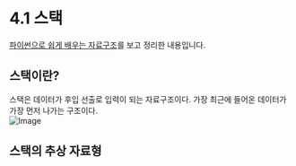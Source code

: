# 4.1 스택
[파이썬으로 쉽게 배우는 자료구조](https://www.booksr.co.kr/product/%ED%8C%8C%EC%9D%B4%EC%8D%AC%EC%9C%BC%EB%A1%9C-%EC%89%BD%EA%B2%8C-%EB%B0%B0%EC%9A%B0%EB%8A%94-%EC%9E%90%EB%A3%8C%EA%B5%AC%EC%A1%B0/)를 보고 정리한 내용입니다.

## 스택이란?
스택은 데이터가 후입 선출로 입력이 되는 자료구조이다. 가장 최근에 들어온 데이터가 가장 먼저 나가는 구조이다.   
![Image](https://github.com/user-attachments/assets/fc44f361-460a-4bf2-9f7e-ae5f0234fa82)

## 스택의 추상 자료형

